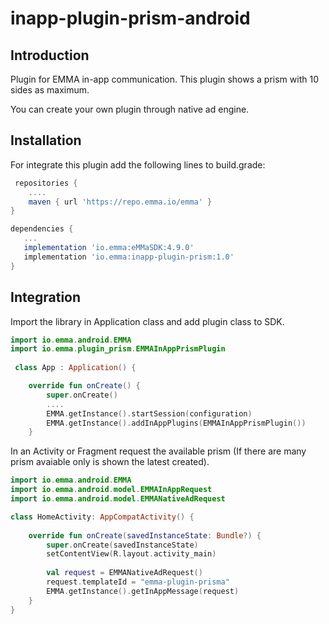 # inapp-plugin-prism-android

## Introduction

Plugin for EMMA in-app communication. This plugin shows a prism with 10 sides as maximum. 

You can create your own plugin through native ad engine.

## Installation

For integrate this plugin add the following lines to build.grade:

```groovy
 repositories {
    ....
    maven { url 'https://repo.emma.io/emma' }
}

dependencies {
   ...
   implementation 'io.emma:eMMaSDK:4.9.0'
   implementation 'io.emma:inapp-plugin-prism:1.0'
}
```

## Integration

Import the library in Application class and add plugin class to SDK.

``` kotlin
import io.emma.android.EMMA
import io.emma.plugin_prism.EMMAInAppPrismPlugin
 
 class App : Application() {

    override fun onCreate() {
        super.onCreate()
        ....
        EMMA.getInstance().startSession(configuration)
        EMMA.getInstance().addInAppPlugins(EMMAInAppPrismPlugin())
    }

```

In an Activity or Fragment request the available prism (If there are many prism avaiable only is shown the latest created).

``` kotlin
import io.emma.android.EMMA
import io.emma.android.model.EMMAInAppRequest
import io.emma.android.model.EMMANativeAdRequest

class HomeActivity: AppCompatActivity() {
	
    override fun onCreate(savedInstanceState: Bundle?) {
        super.onCreate(savedInstanceState)
        setContentView(R.layout.activity_main)
        
        val request = EMMANativeAdRequest()
        request.templateId = "emma-plugin-prisma"
        EMMA.getInstance().getInAppMessage(request)
    }
}

```

